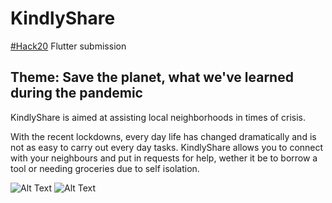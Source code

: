 # KindlyShare

[#Hack20](https://twitter.com/hashtag/Hack20?src=hashtag_click) Flutter submission

## Theme: Save the planet, what we've learned during the pandemic

KindlyShare is aimed at assisting local neighborhoods in times of crisis.

With the recent lockdowns, every day life has changed dramatically and is not as easy to carry out every day tasks. KindlyShare allows you to connect with your neighbours and put in requests for help, wether it be to borrow a tool or needing groceries due to self isolation.


![Alt Text](https://github.com/dharmadeveloper108/kindlyshare_screens/blob/master/20200629_041922.gif)
![Alt Text](https://github.com/dharmadeveloper108/kindlyshare_screens/blob/master/20200629_041750.gif)
